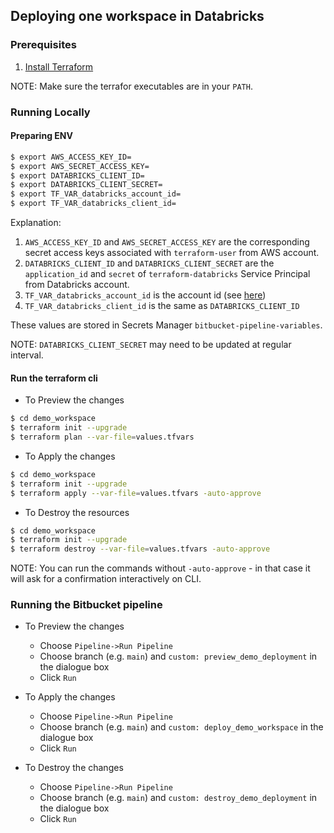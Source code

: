 ## Deploying one workspace in Databricks

### Prerequisites

1. [Install Terraform](https://developer.hashicorp.com/terraform/tutorials/aws-get-started/install-cli)

NOTE: Make sure the terrafor executables are in your `PATH`.

### Running Locally

#### Preparing ENV

```bash
$ export AWS_ACCESS_KEY_ID=
$ export AWS_SECRET_ACCESS_KEY=
$ export DATABRICKS_CLIENT_ID=
$ export DATABRICKS_CLIENT_SECRET=
$ export TF_VAR_databricks_account_id=
$ export TF_VAR_databricks_client_id=
```

Explanation:

1. `AWS_ACCESS_KEY_ID` and `AWS_SECRET_ACCESS_KEY` are the corresponding secret access keys associated with `terraform-user` from AWS account.
2. `DATABRICKS_CLIENT_ID` and `DATABRICKS_CLIENT_SECRET` are the `application_id` and `secret` of `terraform-databricks` Service Principal from Databricks account.
3. `TF_VAR_databricks_account_id` is the account id (see [here](https://docs.databricks.com/en/admin/account-settings/index.html#locate-your-account-id))
4. `TF_VAR_databricks_client_id` is the same as `DATABRICKS_CLIENT_ID`

These values are stored in Secrets Manager `bitbucket-pipeline-variables`.

NOTE: `DATABRICKS_CLIENT_SECRET` may need to be updated at regular interval.

#### Run the terraform cli

- To Preview the changes

```bash
$ cd demo_workspace
$ terraform init --upgrade
$ terraform plan --var-file=values.tfvars
```

- To Apply the changes

```bash
$ cd demo_workspace
$ terraform init --upgrade
$ terraform apply --var-file=values.tfvars -auto-approve
```

- To Destroy the resources

```bash
$ cd demo_workspace
$ terraform init --upgrade
$ terraform destroy --var-file=values.tfvars -auto-approve
```

NOTE: You can run the commands without `-auto-approve` - in that case it will ask for a confirmation interactively on CLI.

### Running the Bitbucket pipeline

- To Preview the changes

    - Choose `Pipeline->Run Pipeline`
    - Choose branch (e.g. `main`) and `custom: preview_demo_deployment` in the dialogue box
    - Click `Run`

- To Apply the changes

    - Choose `Pipeline->Run Pipeline`
    - Choose branch (e.g. `main`) and `custom: deploy_demo_workspace` in the dialogue box
    - Click `Run`

- To Destroy the changes

    - Choose `Pipeline->Run Pipeline`
    - Choose branch (e.g. `main`) and `custom: destroy_demo_deployment` in the dialogue box
    - Click `Run`

